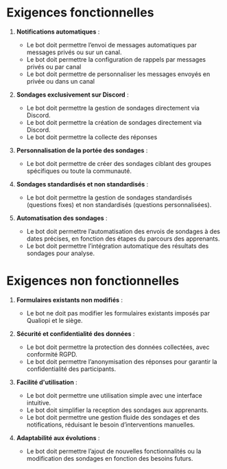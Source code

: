 # Exigences fonctionnelles

1. **Notifications automatiques** :
   - Le bot doit permettre l’envoi de messages automatiques par messages privés ou sur un canal.
   - Le bot doit permettre la configuration de rappels par messages privés ou par canal
   - Le bot doit permettre de personnaliser les messages envoyés en privée ou dans un canal

2. **Sondages exclusivement sur Discord** :
   - Le bot doit permettre la gestion de sondages directement via Discord.
   - Le bot doit permettre la création de sondages directement via Discord.
   - Le bot doit permettre la collecte des réponses

3. **Personnalisation de la portée des sondages** :
   - Le bot doit permettre de créer des sondages ciblant des groupes spécifiques ou toute la communauté.

4. **Sondages standardisés et non standardisés** :
   - Le bot doit permettre la gestion de sondages standardisés (questions fixes) et non standardisés (questions personnalisées).

5. **Automatisation des sondages** :
   - Le bot doit permettre l’automatisation des envois de sondages à des dates précises, en fonction des étapes du parcours des apprenants.
   - Le bot doit permettre l’intégration automatique des résultats des sondages pour analyse.



# Exigences non fonctionnelles

1. **Formulaires existants non modifiés** :
   - Le bot ne doit pas modifier les formulaires existants imposés par Qualiopi et le siège.
   
2. **Sécurité et confidentialité des données** :
   - Le bot doit permettre la protection des données collectées, avec conformité RGPD.
   - Le bot doit permettre l’anonymisation des réponses pour garantir la confidentialité des participants.

3. **Facilité d'utilisation** :
   - Le bot doit permettre une utilisation simple avec une interface intuitive.
   - Le bot doit simplifier la reception des sondages aux apprenants.
   - Le bot doit permettre une gestion fluide des sondages et des notifications, réduisant le besoin d’interventions manuelles.

4. **Adaptabilité aux évolutions** :
   - Le bot doit permettre l’ajout de nouvelles fonctionnalités ou la modification des sondages en fonction des besoins futurs.